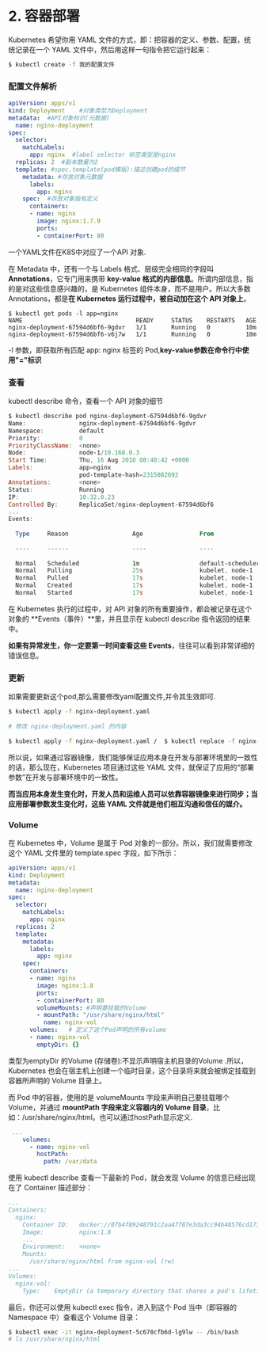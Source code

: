 # 2. 容器部署

Kubernetes 希望你用 YAML 文件的方式，即：把容器的定义、参数、配置，统统记录在一个 YAML 文件中，然后用这样一句指令把它运行起来：

```sh
$ kubectl create -f 我的配置文件
```

### 配置文件解析

```yaml
apiVersion: apps/v1
kind: Deployment    #对象类型为Deployment
metadata:  #API对象标识(元数据)
  name: nginx-deployment
spec:
  selector:
    matchLabels:
      app: nginx  #label selector 标签类型是nginx
  replicas: 2  #副本数量为2
  template: #spec.template(pod模版):描述创建pod的细节
    metadata: #存放对象元数据
      labels:
        app: nginx
    spec:  #存放对象独有定义
      containers:
      - name: nginx
        image: nginx:1.7.9
        ports:
        - containerPort: 80
```

一个YAML文件在K8S中对应了一个API 对象.

在 Metadata 中，还有一个与 Labels 格式、层级完全相同的字段叫 **Annotations**，它专门用来携带 **key-value 格式的内部信息**。所谓内部信息，指的是对这些信息感兴趣的，是 Kubernetes 组件本身，而不是用户。所以大多数 Annotations，都是**在 Kubernetes 运行过程中，被自动加在这个 API 对象上**。

```
$ kubectl get pods -l app=nginx
NAME                                READY     STATUS    RESTARTS   AGE
nginx-deployment-67594d6bf6-9gdvr   1/1       Running   0          10m
nginx-deployment-67594d6bf6-v6j7w   1/1       Running   0          10m
```

 -l 参数，即获取所有匹配 app: nginx 标签的 Pod,**key-value参数在命令行中使用"="标识**



### 查看

kubectl describe 命令，查看一个 API 对象的细节

```powershell
$ kubectl describe pod nginx-deployment-67594d6bf6-9gdvr
Name:               nginx-deployment-67594d6bf6-9gdvr
Namespace:          default
Priority:           0
PriorityClassName:  <none>
Node:               node-1/10.168.0.3
Start Time:         Thu, 16 Aug 2018 08:48:42 +0000
Labels:             app=nginx
                    pod-template-hash=2315082692
Annotations:        <none>
Status:             Running
IP:                 10.32.0.23
Controlled By:      ReplicaSet/nginx-deployment-67594d6bf6
...
Events:
 
  Type     Reason                  Age                From               Message
 
  ----     ------                  ----               ----               -------
  
  Normal   Scheduled               1m                 default-scheduler  Successfully assigned default/nginx-deployment-67594d6bf6-9gdvr to node-1
  Normal   Pulling                 25s                kubelet, node-1    pulling image "nginx:1.7.9"
  Normal   Pulled                  17s                kubelet, node-1    Successfully pulled image "nginx:1.7.9"
  Normal   Created                 17s                kubelet, node-1    Created container
  Normal   Started                 17s                kubelet, node-1    Started container
```

在 Kubernetes 执行的过程中，对 API 对象的所有重要操作，都会被记录在这个对象的 **Events（事件）**里，并且显示在 kubectl describe 指令返回的结果中。

**如果有异常发生，你一定要第一时间查看这些 Events**，往往可以看到非常详细的错误信息。

### 更新

如果需要更新这个pod,那么需要修改yaml配置文件,并令其生效即可.

```sh
$ kubectl apply -f nginx-deployment.yaml
 
# 修改 nginx-deployment.yaml 的内容
 
$ kubectl apply -f nginx-deployment.yaml /  $ kubectl replace -f nginx-deployment.yaml
```

所以说，如果通过容器镜像，我们能够保证应用本身在开发与部署环境里的一致性的话，那么现在，Kubernetes 项目通过这些 YAML 文件，就保证了应用的“部署参数”在开发与部署环境中的一致性。

**而当应用本身发生变化时，开发人员和运维人员可以依靠容器镜像来进行同步；当应用部署参数发生变化时，这些 YAML 文件就是他们相互沟通和信任的媒介。**

### Volume

在 Kubernetes 中，Volume 是属于 Pod 对象的一部分。所以，我们就需要修改这个 YAML 文件里的 template.spec 字段，如下所示：

```yaml
apiVersion: apps/v1
kind: Deployment
metadata:
  name: nginx-deployment
spec:
  selector:
    matchLabels:
      app: nginx
  replicas: 2
  template:
    metadata:
      labels:
        app: nginx
    spec:
      containers:
      - name: nginx
        image: nginx:1.8
        ports:
        - containerPort: 80
        volumeMounts: #声明要挂载的Volume 
        - mountPath: "/usr/share/nginx/html"
          name: nginx-vol
      volumes:   # 定义了这个Pod声明的所有volume
      - name: nginx-vol
        emptyDir: {}
```

类型为emptyDir 的Volume (存储卷):不显示声明宿主机目录的Volume .所以，Kubernetes 也会在宿主机上创建一个临时目录，这个目录将来就会被绑定挂载到容器所声明的 Volume 目录上。

而 Pod 中的容器，使用的是 volumeMounts 字段来声明自己要挂载哪个 Volume，并通过 **mountPath 字段来定义容器内的 Volume 目录**，比如：/usr/share/nginx/html。也可以通过hostPath显示定义.

```yaml
 ...   
    volumes:
      - name: nginx-vol
        hostPath: 
          path: /var/data
```

使用 kubectl describe 查看一下最新的 Pod，就会发现 Volume 的信息已经出现在了 Container 描述部分：

```yaml
...
Containers:
  nginx:
    Container ID:   docker://07b4f89248791c2aa47787e3da3cc94b48576cd173018356a6ec8db2b6041343
    Image:          nginx:1.8
    ...
    Environment:    <none>
    Mounts:
      /usr/share/nginx/html from nginx-vol (rw)
...
Volumes:
  nginx-vol:
    Type:    EmptyDir (a temporary directory that shares a pod's lifetime)
```

最后，你还可以使用 kubectl exec 指令，进入到这个 Pod 当中（即容器的 Namespace 中）查看这个 Volume 目录：

```sh
$ kubectl exec -it nginx-deployment-5c678cfb6d-lg9lw -- /bin/bash
# ls /usr/share/nginx/html
```








